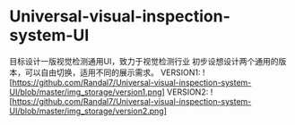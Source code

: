 # Universal-visual-inspection-system-UI
目标设计一版视觉检测通用UI，致力于视觉检测行业
初步设想设计两个通用的版本，可以自由切换，适用不同的展示需求。
VERSION1:
![https://github.com/Randal7/Universal-visual-inspection-system-UI/blob/master/img_storage/version1.png]
VERSION2:
![https://github.com/Randal7/Universal-visual-inspection-system-UI/blob/master/img_storage/version2.png]
